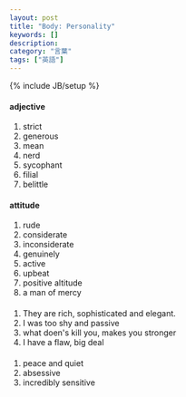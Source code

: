 ```yaml
---
layout: post
title: "Body: Personality"
keywords: []
description: 
category: "言葉"
tags: ["英語"]
---
```

{% include JB/setup %}

#### adjective
1. strict
2. generous
3. mean
4. nerd
5. sycophant
6. filial
7. belittle

#### attitude
1. rude
2. considerate
3. inconsiderate
4. genuinely
5. active
6. upbeat
7. positive altitude
8. a man of mercy


####
1. They are rich, sophisticated and elegant.
2. I was too shy and passive
3. what doen's kill you, makes you stronger
4. I have a flaw, big deal


####
1. peace and quiet
2. absessive
3. incredibly sensitive

